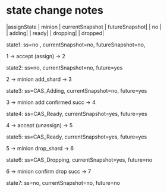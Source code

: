 # state change notes

 |assignState | minion | currentSnapshot | futureSnapshot|
 |   no     |   
 |   adding|
 |  ready|
|  dropping|
| dropped|

state1: ss=no , currentSnapshot=no, futureSnapshot=no,

1 -> accept (assign) -> 2

state2: ss=no, currentSnapshot=no, future=yes

2 -> minion add_shard -> 3

state3: ss=CAS_Adding, currentSnapshot=no, future=yes

3 -> minion add confirmed succ -> 4

state4: ss=CAS_Ready, currentSnapshot=yes, future=yes

4 -> accept (unassign) -> 5

state5: ss=CAS_Ready, currentSnapshot=yes, future=yes

5 -> minion drop_shard -> 6

state6: ss=CAS_Dropping, currentSnapshot=yes, future=no

6 -> minion confirm drop succ -> 7

state7: ss=no, currentSnapshot=no, future=no

